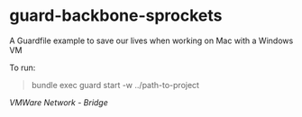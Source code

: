 guard-backbone-sprockets
========================

A Guardfile example to save our lives when working on Mac with a Windows VM

To run:

> bundle exec guard start -w ../path-to-project

_VMWare Network - Bridge_
